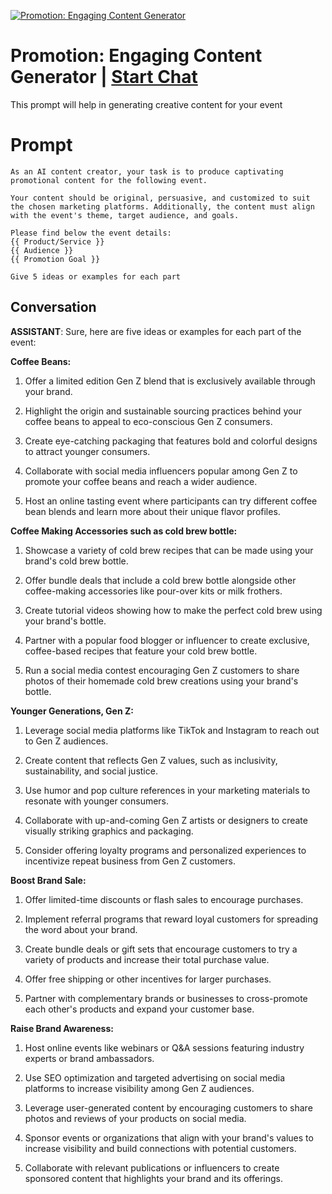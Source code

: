 
[![Promotion: Engaging Content Generator](https://flow-prompt-covers.s3.us-west-1.amazonaws.com/icon/abstract/abs_2.png)](https://gptcall.net/chat.html?data=%7B%22contact%22%3A%7B%22id%22%3A%22qdekaL_SlMMFwMPVf-hgA%22%2C%22flow%22%3Atrue%7D%7D)
# Promotion: Engaging Content Generator | [Start Chat](https://gptcall.net/chat.html?data=%7B%22contact%22%3A%7B%22id%22%3A%22qdekaL_SlMMFwMPVf-hgA%22%2C%22flow%22%3Atrue%7D%7D)
This prompt will help in generating creative content for your event

# Prompt

```
As an AI content creator, your task is to produce captivating promotional content for the following event. 

Your content should be original, persuasive, and customized to suit the chosen marketing platforms. Additionally, the content must align with the event's theme, target audience, and goals. 

Please find below the event details: 
{{ Product/Service }}
{{ Audience }}
{{ Promotion Goal }}

Give 5 ideas or examples for each part
```

## Conversation

**ASSISTANT**: Sure, here are five ideas or examples for each part of the event:



**Coffee Beans:**

1. Offer a limited edition Gen Z blend that is exclusively available through your brand.

2. Highlight the origin and sustainable sourcing practices behind your coffee beans to appeal to eco-conscious Gen Z consumers.

3. Create eye-catching packaging that features bold and colorful designs to attract younger consumers.

4. Collaborate with social media influencers popular among Gen Z to promote your coffee beans and reach a wider audience.

5. Host an online tasting event where participants can try different coffee bean blends and learn more about their unique flavor profiles.



**Coffee Making Accessories such as cold brew bottle:**

1. Showcase a variety of cold brew recipes that can be made using your brand's cold brew bottle.

2. Offer bundle deals that include a cold brew bottle alongside other coffee-making accessories like pour-over kits or milk frothers.

3. Create tutorial videos showing how to make the perfect cold brew using your brand's bottle.

4. Partner with a popular food blogger or influencer to create exclusive, coffee-based recipes that feature your cold brew bottle.

5. Run a social media contest encouraging Gen Z customers to share photos of their homemade cold brew creations using your brand's bottle.



**Younger Generations, Gen Z:**

1. Leverage social media platforms like TikTok and Instagram to reach out to Gen Z audiences.

2. Create content that reflects Gen Z values, such as inclusivity, sustainability, and social justice.

3. Use humor and pop culture references in your marketing materials to resonate with younger consumers.

4. Collaborate with up-and-coming Gen Z artists or designers to create visually striking graphics and packaging.

5. Consider offering loyalty programs and personalized experiences to incentivize repeat business from Gen Z customers.



**Boost Brand Sale:**

1. Offer limited-time discounts or flash sales to encourage purchases.

2. Implement referral programs that reward loyal customers for spreading the word about your brand.

3. Create bundle deals or gift sets that encourage customers to try a variety of products and increase their total purchase value.

4. Offer free shipping or other incentives for larger purchases.

5. Partner with complementary brands or businesses to cross-promote each other's products and expand your customer base.



**Raise Brand Awareness:**

1. Host online events like webinars or Q&A sessions featuring industry experts or brand ambassadors.

2. Use SEO optimization and targeted advertising on social media platforms to increase visibility among Gen Z audiences.

3. Leverage user-generated content by encouraging customers to share photos and reviews of your products on social media.

4. Sponsor events or organizations that align with your brand's values to increase visibility and build connections with potential customers.

5. Collaborate with relevant publications or influencers to create sponsored content that highlights your brand and its offerings.


